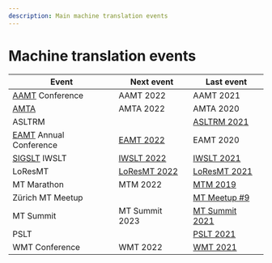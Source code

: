 ```yaml
---
description: Main machine translation events
---
```


# Machine translation events

| Event | Next event | Last event |
| --- | --- | --- |
| [AAMT](/organizations/aamt.md) Conference | AAMT 2022 | AAMT 2021 |
| [AMTA](/organizations/amta.md) | AMTA 2022 | AMTA 2020 |
| ASLTRM | | [ASLTRM 2021](asltrm2021.md) |
| [EAMT](/organizations/eamt.md) Annual Conference  | [EAMT 2022](eamt2022.md) | EAMT 2020 |
| [SIGSLT](/organizations/SIGSLT.md) IWSLT | [IWSLT 2022](https://iwslt.org/2022/) | [IWSLT 2021](https://iwslt.org/2021/) |
| LoResMT | [LoResMT 2022](loresmt2022.md) | [LoResMT 2021](loresmt2021.md) |
| MT Marathon | MTM 2022 | [MTM 2019](mtm2019.md) |
| Zürich MT Meetup | | [MT Meetup #9](zurich-9.md) |
| MT Summit | MT Summit 2023 | [MT Summit 2021](mtsummit2021.md) |
| PSLT | | [PSLT 2021](pslt2021.md) |
| WMT Conference | WMT 2022 | [WMT 2021](wmt2021.md) |

